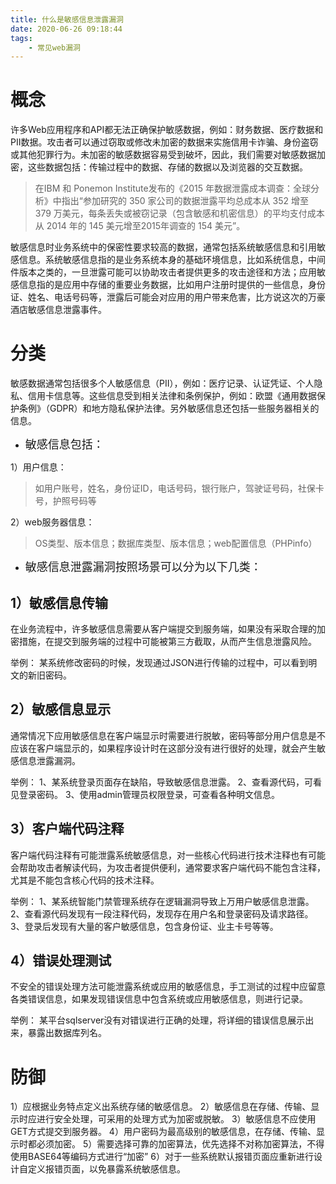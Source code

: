 ```yaml
---
title: 什么是敏感信息泄露漏洞
date: 2020-06-26 09:18:44
tags:
    - 常见web漏洞
---
```



# 概念
许多Web应用程序和API都无法正确保护敏感数据，例如：财务数据、医疗数据和PII数据。攻击者可以通过窃取或修改未加密的数据来实施信用卡诈骗、身份盗窃或其他犯罪行为。未加密的敏感数据容易受到破坏，因此，我们需要对敏感数据加密，这些数据包括：传输过程中的数据、存储的数据以及浏览器的交互数据。

<!--more-->

>在IBM 和 Ponemon Institute发布的《2015 年数据泄露成本调查：全球分析》中指出“参加研究的 350 家公司的数据泄露平均总成本从 352 增至 379 万美元，每条丢失或被窃记录（包含敏感和机密信息）的平均支付成本从 2014 年的 145 美元增至2015年调查的 154 美元”。

敏感信息时业务系统中的保密性要求较高的数据，通常包括系统敏感信息和引用敏感信息。系统敏感信息指的是业务系统本身的基础环境信息，比如系统信息，中间件版本之类的，一旦泄露可能可以协助攻击者提供更多的攻击途径和方法；应用敏感信息指的是应用中存储的重要业务数据，比如用户注册时提供的一些信息，身份证、姓名、电话号码等，泄露后可能会对应用的用户带来危害，比方说这次的万豪酒店敏感信息泄露事件。

# 分类
敏感数据通常包括很多个人敏感信息（PII），例如：医疗记录、认证凭证、个人隐私、信用卡信息等。这些信息受到相关法律和条例保护，例如：欧盟《通用数据保护条例》（GDPR）和地方隐私保护法律。另外敏感信息还包括一些服务器相关的信息。

* <font size=4>敏感信息包括：</font>

1）用户信息：
>如用户账号，姓名，身份证ID，电话号码，银行账户，驾驶证号码，社保卡号，护照号码等

2）web服务器信息：
>OS类型、版本信息；数据库类型、版本信息；web配置信息（PHPinfo）

*  <font size=4>敏感信息泄露漏洞按照场景可以分为以下几类：</font>

## 1）敏感信息传输
在业务流程中，许多敏感信息需要从客户端提交到服务端，如果没有采取合理的加密措施，在提交到服务端的过程中可能被第三方截取，从而产生信息泄露风险。

举例：
某系统修改密码的时候，发现通过JSON进行传输的过程中，可以看到明文的新旧密码。

## 2）敏感信息显示
通常情况下应用敏感信息在客户端显示时需要进行脱敏，密码等部分用户信息是不应该在客户端显示的，如果程序设计时在这部分没有进行很好的处理，就会产生敏感信息泄露漏洞。

举例：
1、某系统登录页面存在缺陷，导致敏感信息泄露。
2、查看源代码，可看见登录密码。
3、使用admin管理员权限登录，可查看各种明文信息。


## 3）客户端代码注释
客户端代码注释有可能泄露系统敏感信息，对一些核心代码进行技术注释也有可能会帮助攻击者解读代码，为攻击者提供便利，通常要求客户端代码不能包含注释，尤其是不能包含核心代码的技术注释。

举例：
1、某系统智能门禁管理系统存在逻辑漏洞导致上万用户敏感信息泄露。
2、查看源代码发现有一段注释代码，发现存在用户名和登录密码及请求路径。
3、登录后发现有大量的客户敏感信息，包含身份证、业主卡号等等。


## 4）错误处理测试
不安全的错误处理方法可能泄露系统或应用的敏感信息，手工测试的过程中应留意各类错误信息，如果发现错误信息中包含系统或应用敏感信息，则进行记录。

举例：
某平台sqlserver没有对错误进行正确的处理，将详细的错误信息展示出来，暴露出数据库列名。


# 防御
1）应根据业务特点定义出系统存储的敏感信息。
2）敏感信息在存储、传输、显示时应进行安全处理，可采用的处理方式为加密或脱敏。
3）敏感信息不应使用GET方式提交到服务器。
4）用户密码为最高级别的敏感信息，在存储、传输、显示时都必须加密。
5）需要选择可靠的加密算法，优先选择不对称加密算法，不得使用BASE64等编码方式进行“加密”
6）对于一些系统默认报错页面应重新进行设计自定义报错页面，以免暴露系统敏感信息。

